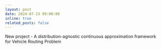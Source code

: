 ```yaml
---
layout: post
date: 2024-07-23 09:00:00
inline: true
related_posts: false
---
```


New project - A distribution-agnostic continuous approximation framework for Vehicle Routing Problem
